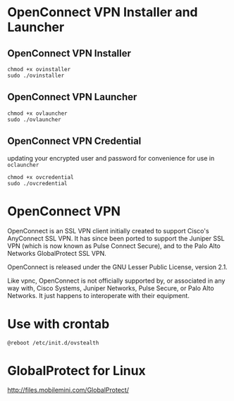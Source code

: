 # OpenConnect VPN Installer and Launcher

## OpenConnect VPN Installer
```
chmod +x ovinstaller
sudo ./ovinstaller
```

## OpenConnect VPN Launcher
```
chmod +x ovlauncher
sudo ./ovlauncher
```

## OpenConnect VPN Credential
updating your encrypted user and password for convenience for use in `oclauncher`
```
chmod +x ovcredential
sudo ./ovcredential
```

# OpenConnect VPN

OpenConnect is an SSL VPN client initially created to support Cisco's AnyConnect SSL VPN. It has since been ported to support the Juniper SSL VPN (which is now known as Pulse Connect Secure), and to the Palo Alto Networks GlobalProtect SSL VPN.

OpenConnect is released under the GNU Lesser Public License, version 2.1.

Like vpnc, OpenConnect is not officially supported by, or associated in any way with, Cisco Systems, Juniper Networks, Pulse Secure, or Palo Alto Networks. It just happens to interoperate with their equipment.

# Use with crontab 
```
@reboot /etc/init.d/ovstealth
```
# GlobalProtect for Linux
http://files.mobilemini.com/GlobalProtect/
